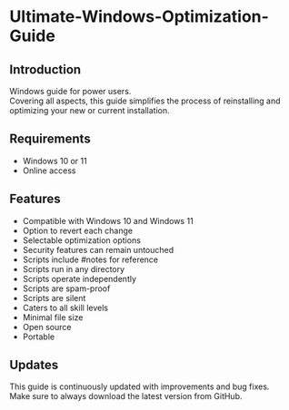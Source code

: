 # Ultimate-Windows-Optimization-Guide

## Introduction
Windows guide for power users. <br> Covering all aspects, this guide simplifies the process of reinstalling and optimizing your new or current installation.

## Requirements
- Windows 10 or 11
- Online access

## Features
- Compatible with Windows 10 and Windows 11
- Option to revert each change
- Selectable optimization options
- Security features can remain untouched
- Scripts include #notes for reference
- Scripts run in any directory
- Scripts operate independently
- Scripts are spam-proof
- Scripts are silent
- Caters to all skill levels
- Minimal file size
- Open source
- Portable

## Updates
This guide is continuously updated with improvements and bug fixes. <br> Make sure to always download the latest version from GitHub.
